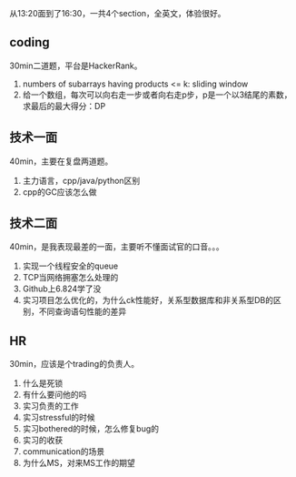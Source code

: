 从13:20面到了16:30，一共4个section，全英文，体验很好。

## coding
30min二道题，平台是HackerRank。

1. numbers of subarrays having products <= k: sliding window
2. 给一个数组，每次可以向右走一步或者向右走p步，p是一个以3结尾的素数，求最后的最大得分：DP

## 技术一面
40min，主要在复盘两道题。

1. 主力语言，cpp/java/python区别
2. cpp的GC应该怎么做

## 技术二面
40min，是我表现最差的一面，主要听不懂面试官的口音。。。

1. 实现一个线程安全的queue
2. TCP当网络拥塞怎么处理的
3. Github上6.824学了没
4. 实习项目怎么优化的，为什么ck性能好，关系型数据库和非关系型DB的区别，不同查询语句性能的差异

## HR
30min，应该是个trading的负责人。

1. 什么是死锁
2. 有什么要问他的吗
3. 实习负责的工作
4. 实习stressful的时候
5. 实习bothered的时候，怎么修复bug的
6. 实习的收获
7. communication的场景
8. 为什么MS，对来MS工作的期望
